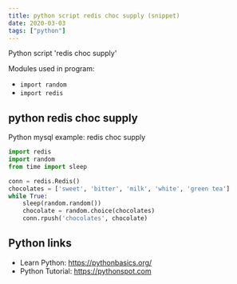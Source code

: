 ```yaml
---
title: python script redis choc supply (snippet)
date: 2020-03-03
tags: ["python"]
---
```

Python script 'redis choc supply'


Modules used in program: 
* `import random`
* `import redis`

## python redis choc supply

Python mysql example: redis choc supply

```python
import redis
import random
from time import sleep

conn = redis.Redis()
chocolates = ['sweet', 'bitter', 'milk', 'white', 'green tea']
while True:
    sleep(random.random())
    chocolate = random.choice(chocolates)
    conn.rpush('chocolates', chocolate)


```

## Python links

- Learn Python: https://pythonbasics.org/
- Python Tutorial: https://pythonspot.com
